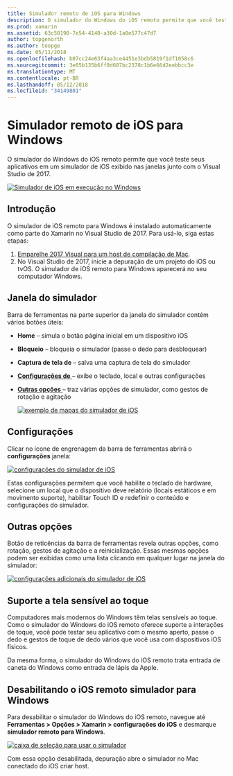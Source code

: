 ```yaml
---
title: Simulador remoto de iOS para Windows
description: O simulador do Windows do iOS remoto permite que você teste seus aplicativos em um simulador de iOS exibido nas janelas junto com o Visual Studio de 2017.
ms.prod: xamarin
ms.assetid: 63c50190-7e54-4140-a30d-1a0e577c47d7
author: topgenorth
ms.author: toopge
ms.date: 05/11/2018
ms.openlocfilehash: b07cc24e63f4aa3ce4451e3bdb5819f1df1058c6
ms.sourcegitcommit: 3e05b135b6ff0d607bc2378c1b6e66d2eebbcc3e
ms.translationtype: MT
ms.contentlocale: pt-BR
ms.lasthandoff: 05/12/2018
ms.locfileid: "34149801"
---
```

# <a name="remoted-ios-simulator-for-windows"></a>Simulador remoto de iOS para Windows

O simulador do Windows do iOS remoto permite que você teste seus aplicativos em um simulador de iOS exibido nas janelas junto com o Visual Studio de 2017.

[![](ios-simulator-images/hero-sml.png "Simulador de iOS em execução no Windows")](ios-simulator-images/hero.png#lightbox)

## <a name="getting-started"></a>Introdução

O simulador de iOS remoto para Windows é instalado automaticamente como parte do Xamarin no Visual Studio de 2017. Para usá-lo, siga estas etapas:

1. [Emparelhe 2017 Visual para um host de compilação de Mac](~/ios/get-started/installation/windows/connecting-to-mac/index.md).
2. No Visual Studio de 2017, inicie a depuração de um projeto do iOS ou tvOS. O simulador de iOS remoto para Windows aparecerá no seu computador Windows.

## <a name="simulator-window"></a>Janela do simulador

Barra de ferramentas na parte superior da janela do simulador contém vários botões úteis:

- **Home** – simula o botão página inicial em um dispositivo iOS
- **Bloqueio** – bloqueia o simulador (passe o dedo para desbloquear)
- **Captura de tela de** – salva uma captura de tela do simulador
- [**Configurações de** ](#settings) – exibe o teclado, local e outras configurações
- [**Outras opções** ](#other-options) – traz várias opções de simulador, como gestos de rotação e agitação

    [![](ios-simulator-images/maps-app-sml.png "exemplo de mapas do simulador de iOS")](ios-simulator-images/maps-app.png#lightbox)

## <a name="settings"></a>Configurações

Clicar no ícone de engrenagem da barra de ferramentas abrirá o **configurações** janela:

[![](ios-simulator-images/settings-sml.png "configurações do simulador de iOS")](ios-simulator-images/settings.png#lightbox)

Estas configurações permitem que você habilite o teclado de hardware, selecione um local que o dispositivo deve relatório (locais estáticos e em movimento suporte), habilitar Touch ID e redefinir o conteúdo e configurações do simulador.

## <a name="other-options"></a>Outras opções

Botão de reticências da barra de ferramentas revela outras opções, como rotação, gestos de agitação e a reinicialização. Essas mesmas opções podem ser exibidas como uma lista clicando em qualquer lugar na janela do simulador:

[![](ios-simulator-images/more-sml.png "configurações adicionais do simulador de iOS")](ios-simulator-images/more.png#lightbox)

## <a name="touchscreen-support"></a>Suporte a tela sensível ao toque

Computadores mais modernos do Windows têm telas sensíveis ao toque. Como o simulador do Windows do iOS remoto oferece suporte a interações de toque, você pode testar seu aplicativo com o mesmo aperto, passe o dedo e gestos de toque de dedo vários que você usa com dispositivos iOS físicos.

Da mesma forma, o simulador do Windows do iOS remoto trata entrada de caneta do Windows como entrada de lápis da Apple.

## <a name="disabling-the-remoted-ios-simulator-for-windows"></a>Desabilitando o iOS remoto simulador para Windows

Para desabilitar o simulador do Windows do iOS remoto, navegue até **Ferramentas > Opções > Xamarin > configurações do iOS** e desmarque **simulador remoto para Windows**.

[![](ios-simulator-images/options-sml.png "caixa de seleção para usar o simulador")](ios-simulator-images/options.png#lightbox)

Com essa opção desabilitada, depuração abre o simulador no Mac conectado do iOS criar host.
